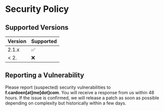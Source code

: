 # Security Policy

## Supported Versions

| Version | Supported          |
| ------- | ------------------ |
| 2.1.x   | :white_check_mark: |
| < 2.    | :x:                |

## Reporting a Vulnerability

Please report (suspected) security vulnerabilities to
**f.cardoen[at]me[dot]com**. You will receive a response from
us within 48 hours. If the issue is confirmed, we will release a patch as soon
as possible depending on complexity but historically within a few days.
